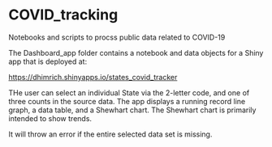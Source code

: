 # COVID_tracking
Notebooks and scripts to procss public data related to COVID-19

The Dashboard_app folder contains a notebook and data objects for a Shiny app that is deployed at:

https://dhimrich.shinyapps.io/states_covid_tracker

THe user can select an individual State via the 2-letter code, and one of three counts in the source data. The app displays a running record line graph, a data table, and a Shewhart chart. The Shewhart chart is primarily intended to show trends.

It will throw an error if the entire selected data set is missing.